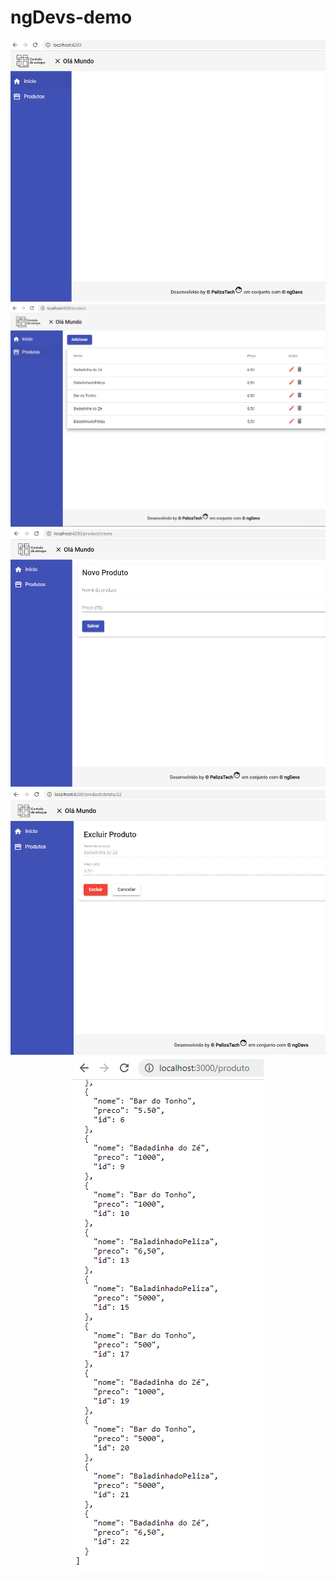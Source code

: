 # ngDevs-demo

<p align="center">
<img src="https://github.com/rogeriopelizari/ngDevs-demo/blob/master/.github/previews/dashboard.png">
<img src="https://github.com/rogeriopelizari/ngDevs-demo/blob/master/.github/previews/product.png">
<img src="https://github.com/rogeriopelizari/ngDevs-demo/blob/master/.github/previews/add-product.png">
<img src="https://github.com/rogeriopelizari/ngDevs-demo/blob/master/.github/previews/delete-product.png">
<img src="https://github.com/rogeriopelizari/ngDevs-demo/blob/master/.github/previews/backend-jsonserver.png">
</p>
